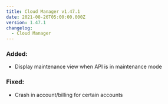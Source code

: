 ```yaml
---
title: Cloud Manager v1.47.1
date: 2021-08-26T05:00:00.000Z
version: 1.47.1
changelog:
  - Cloud Manager
---
```


### Added:
- Display maintenance view when API is in maintenance mode

### Fixed:
- Crash in account/billing for certain accounts